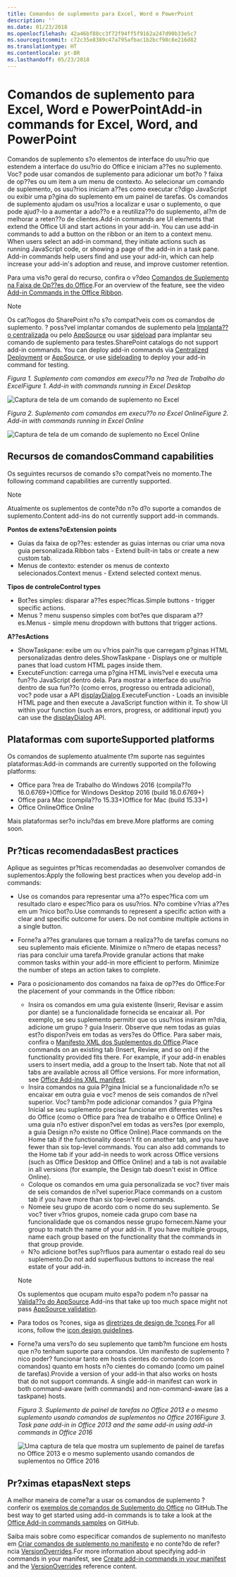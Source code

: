 ```yaml
---
title: Comandos de suplemento para Excel, Word e PowerPoint
description: ''
ms.date: 01/23/2018
ms.openlocfilehash: 42a46bf88cc3f72f94ff5f9162a247d90b33e5c7
ms.sourcegitcommit: c72c35e8389c47a795afbac1b2bcf98c8e216d82
ms.translationtype: HT
ms.contentlocale: pt-BR
ms.lasthandoff: 05/23/2018
---
```

# <a name="add-in-commands-for-excel-word-and-powerpoint"></a><span data-ttu-id="ebb36-102">Comandos de suplemento para Excel, Word e PowerPoint</span><span class="sxs-lookup"><span data-stu-id="ebb36-102">Add-in commands for Excel, Word, and PowerPoint</span></span>

<span data-ttu-id="ebb36-p101">Comandos de suplemento s?o elementos de interface do usu?rio que estendem a interface do usu?rio do Office e iniciam a??es no suplemento. Voc? pode usar comandos de suplemento para adicionar um bot?o ? faixa de op??es ou um item a um menu de contexto. Ao selecionar um comando de suplemento, os usu?rios iniciam a??es como executar c?digo JavaScript ou exibir uma p?gina do suplemento em um painel de tarefas. Os comandos de suplemento ajudam os usu?rios a localizar e usar o suplemento, o que pode ajud?-lo a aumentar a ado??o e a reutiliza??o do suplemento, al?m de melhorar a reten??o de clientes.</span><span class="sxs-lookup"><span data-stu-id="ebb36-p101">Add-in commands are UI elements that extend the Office UI and start actions in your add-in. You can use add-in commands to add a button on the ribbon or an item to a context menu. When users select an add-in command, they initiate actions such as running JavaScript code, or showing a page of the add-in in a task pane. Add-in commands help users find and use your add-in, which can help increase your add-in's adoption and reuse, and improve customer retention.</span></span>

<span data-ttu-id="ebb36-107">Para uma vis?o geral do recurso, confira o v?deo [Comandos de Suplemento na Faixa de Op??es do Office](https://channel9.msdn.com/events/Build/2016/P551).</span><span class="sxs-lookup"><span data-stu-id="ebb36-107">For an overview of the feature, see the video [Add-in Commands in the Office Ribbon](https://channel9.msdn.com/events/Build/2016/P551).</span></span>

> [!NOTE]
> <span data-ttu-id="ebb36-p102">Os cat?logos do SharePoint n?o s?o compat?veis com os comandos de suplemento. ? poss?vel implantar comandos de suplemento pela [Implanta??o centralizada](../publish/centralized-deployment.md) ou pelo [AppSource](https://docs.microsoft.com/en-us/office/dev/store/submit-to-the-office-store) ou usar [sideload](../testing/create-a-network-shared-folder-catalog-for-task-pane-and-content-add-ins.md) para implantar seu comando de suplemento para testes.</span><span class="sxs-lookup"><span data-stu-id="ebb36-p102">SharePoint catalogs do not support add-in commands. You can deploy add-in commands via [Centralized Deployment](../publish/centralized-deployment.md) or [AppSource](https://docs.microsoft.com/en-us/office/dev/store/submit-to-the-office-store), or use [sideloading](../testing/create-a-network-shared-folder-catalog-for-task-pane-and-content-add-ins.md) to deploy your add-in command for testing.</span></span> 

<span data-ttu-id="ebb36-110">*Figura 1. Suplemento com comandos em execu??o na ?rea de Trabalho do Excel*</span><span class="sxs-lookup"><span data-stu-id="ebb36-110">*Figure 1. Add-in with commands running in Excel Desktop*</span></span>

![Captura de tela de um comando de suplemento no Excel](../images/add-in-commands-1.png)

<span data-ttu-id="ebb36-112">*Figura 2. Suplemento com comandos em execu??o no Excel Online*</span><span class="sxs-lookup"><span data-stu-id="ebb36-112">*Figure 2. Add-in with commands running in Excel Online*</span></span>

![Captura de tela de um comando de suplemento no Excel Online](../images/add-in-commands-2.png)

## <a name="command-capabilities"></a><span data-ttu-id="ebb36-114">Recursos de comandos</span><span class="sxs-lookup"><span data-stu-id="ebb36-114">Command capabilities</span></span>
<span data-ttu-id="ebb36-115">Os seguintes recursos de comando s?o compat?veis no momento.</span><span class="sxs-lookup"><span data-stu-id="ebb36-115">The following command capabilities are currently supported.</span></span>

> [!NOTE]
> <span data-ttu-id="ebb36-116">Atualmente os suplementos de conte?do n?o d?o suporte a comandos de suplemento.</span><span class="sxs-lookup"><span data-stu-id="ebb36-116">Content add-ins do not currently support add-in commands.</span></span>

<span data-ttu-id="ebb36-117">**Pontos de extens?o**</span><span class="sxs-lookup"><span data-stu-id="ebb36-117">**Extension points**</span></span>

- <span data-ttu-id="ebb36-118">Guias da faixa de op??es: estender as guias internas ou criar uma nova guia personalizada.</span><span class="sxs-lookup"><span data-stu-id="ebb36-118">Ribbon tabs - Extend built-in tabs or create a new custom tab.</span></span>
- <span data-ttu-id="ebb36-119">Menus de contexto: estender os menus de contexto selecionados.</span><span class="sxs-lookup"><span data-stu-id="ebb36-119">Context menus - Extend selected context menus.</span></span> 

<span data-ttu-id="ebb36-120">**Tipos de controle**</span><span class="sxs-lookup"><span data-stu-id="ebb36-120">**Control types**</span></span>

- <span data-ttu-id="ebb36-121">Bot?es simples: disparar a??es espec?ficas.</span><span class="sxs-lookup"><span data-stu-id="ebb36-121">Simple buttons - trigger specific actions.</span></span>
- <span data-ttu-id="ebb36-122">Menus ? menu suspenso simples com bot?es que disparam a??es.</span><span class="sxs-lookup"><span data-stu-id="ebb36-122">Menus - simple menu dropdown with buttons that trigger actions.</span></span>

<span data-ttu-id="ebb36-123">**A??es**</span><span class="sxs-lookup"><span data-stu-id="ebb36-123">**Actions**</span></span>

- <span data-ttu-id="ebb36-124">ShowTaskpane: exibe um ou v?rios pain?is que carregam p?ginas HTML personalizadas dentro deles.</span><span class="sxs-lookup"><span data-stu-id="ebb36-124">ShowTaskpane - Displays one or multiple panes that load custom HTML pages inside them.</span></span>
- <span data-ttu-id="ebb36-p103">ExecuteFunction: carrega uma p?gina HTML invis?vel e executa uma fun??o JavaScript dentro dela. Para mostrar a interface do usu?rio dentro de sua fun??o (como erros, progresso ou entrada adicional), voc? pode usar a API [displayDialog](http://dev.office.com/reference/add-ins/shared/officeui).</span><span class="sxs-lookup"><span data-stu-id="ebb36-p103">ExecuteFunction - Loads an invisible HTML page and then execute a JavaScript function within it. To show UI within your function (such as errors, progress, or additional input) you can use the [displayDialog](http://dev.office.com/reference/add-ins/shared/officeui) API.</span></span>  

## <a name="supported-platforms"></a><span data-ttu-id="ebb36-127">Plataformas com suporte</span><span class="sxs-lookup"><span data-stu-id="ebb36-127">Supported platforms</span></span>
<span data-ttu-id="ebb36-128">Os comandos de suplemento atualmente t?m suporte nas seguintes plataformas:</span><span class="sxs-lookup"><span data-stu-id="ebb36-128">Add-in commands are currently supported on the following platforms:</span></span>

- <span data-ttu-id="ebb36-129">Office para ?rea de Trabalho do Windows 2016 (compila??o 16.0.6769+)</span><span class="sxs-lookup"><span data-stu-id="ebb36-129">Office for Windows Desktop 2016 (build 16.0.6769+)</span></span>
- <span data-ttu-id="ebb36-130">Office para Mac (compila??o 15.33+)</span><span class="sxs-lookup"><span data-stu-id="ebb36-130">Office for Mac (build 15.33+)</span></span>
- <span data-ttu-id="ebb36-131">Office Online</span><span class="sxs-lookup"><span data-stu-id="ebb36-131">Office Online</span></span> 

<span data-ttu-id="ebb36-132">Mais plataformas ser?o inclu?das em breve.</span><span class="sxs-lookup"><span data-stu-id="ebb36-132">More platforms are coming soon.</span></span>

## <a name="best-practices"></a><span data-ttu-id="ebb36-133">Pr?ticas recomendadas</span><span class="sxs-lookup"><span data-stu-id="ebb36-133">Best practices</span></span>

<span data-ttu-id="ebb36-134">Aplique as seguintes pr?ticas recomendadas ao desenvolver comandos de suplementos:</span><span class="sxs-lookup"><span data-stu-id="ebb36-134">Apply the following best practices when you develop add-in commands:</span></span>

- <span data-ttu-id="ebb36-p104">Use os comandos para representar uma a??o espec?fica com um resultado claro e espec?fico para os usu?rios. N?o combine v?rias a??es em um ?nico bot?o.</span><span class="sxs-lookup"><span data-stu-id="ebb36-p104">Use commands to represent a specific action with a clear and specific outcome for users. Do not combine multiple actions in a single button.</span></span>
- <span data-ttu-id="ebb36-p105">Forne?a a??es granulares que tornam a realiza??o de tarefas comuns no seu suplemento mais eficiente. Minimize o n?mero de etapas necess?rias para concluir uma tarefa.</span><span class="sxs-lookup"><span data-stu-id="ebb36-p105">Provide granular actions that make common tasks within your add-in more efficient to perform. Minimize the number of steps an action takes to complete.</span></span>
- <span data-ttu-id="ebb36-139">Para o posicionamento dos comandos na faixa de op??es do Office:</span><span class="sxs-lookup"><span data-stu-id="ebb36-139">For the placement of your commands in the Office ribbon:</span></span>
    - <span data-ttu-id="ebb36-p106">Insira os comandos em uma guia existente (Inserir, Revisar e assim por diante) se a funcionalidade fornecida se encaixar ali. Por exemplo, se seu suplemento permitir que os usu?rios insiram m?dia, adicione um grupo ? guia Inserir. Observe que nem todas as guias est?o dispon?veis em todas as vers?es do Office. Para saber mais, confira o [Manifesto XML dos Suplementos do Office](../develop/add-in-manifests.md).</span><span class="sxs-lookup"><span data-stu-id="ebb36-p106">Place commands on an existing tab (Insert, Review, and so on) if the functionality provided fits there. For example, if your add-in enables users to insert media, add a group to the Insert tab. Note that not all tabs are available across all Office versions. For more information, see [Office Add-ins XML manifest](../develop/add-in-manifests.md).</span></span> 
    - <span data-ttu-id="ebb36-p107">Insira comandos na guia P?gina Inicial se a funcionalidade n?o se encaixar em outra guia e voc? menos de seis comandos de n?vel superior. Voc? tamb?m pode adicionar comandos ? guia P?gina Inicial se seu suplemento precisar funcionar em diferentes vers?es do Office (como o Office para ?rea de trabalho e o Office Online) e uma guia n?o estiver dispon?vel em todas as vers?es (por exemplo, a guia Design n?o existe no Office Online).</span><span class="sxs-lookup"><span data-stu-id="ebb36-p107">Place commands on the Home tab if the functionality doesn't fit on another tab, and you have fewer than six top-level commands. You can also add commands to the Home tab if your add-in needs to work across Office versions (such as Office Desktop and Office Online) and a tab is not available in all versions (for example, the Design tab doesn't exist in Office Online).</span></span>  
    - <span data-ttu-id="ebb36-145">Coloque os comandos em uma guia personalizada se voc? tiver mais de seis comandos de n?vel superior.</span><span class="sxs-lookup"><span data-stu-id="ebb36-145">Place commands on a custom tab if you have more than six top-level commands.</span></span> 
    - <span data-ttu-id="ebb36-p108">Nomeie seu grupo de acordo com o nome do seu suplemento. Se voc? tiver v?rios grupos, nomeie cada grupo com base na funcionalidade que os comandos nesse grupo fornecem.</span><span class="sxs-lookup"><span data-stu-id="ebb36-p108">Name your group to match the name of your add-in. If you have multiple groups, name each group based on the functionality that the commands in that group provide.</span></span>
    - <span data-ttu-id="ebb36-148">N?o adicione bot?es sup?rfluos para aumentar o estado real do seu suplemento.</span><span class="sxs-lookup"><span data-stu-id="ebb36-148">Do not add superfluous buttons to increase the real estate of your add-in.</span></span>

     > [!NOTE]
     > <span data-ttu-id="ebb36-149">Os suplementos que ocupam muito espa?o podem n?o passar na [Valida??o do AppSource](https://docs.microsoft.com/en-us/office/dev/store/validation-policies).</span><span class="sxs-lookup"><span data-stu-id="ebb36-149">Add-ins that take up too much space might not pass [AppSource validation](https://docs.microsoft.com/en-us/office/dev/store/validation-policies).</span></span>

- <span data-ttu-id="ebb36-150">Para todos os ?cones, siga as [diretrizes de design de ?cones](design-icons.md).</span><span class="sxs-lookup"><span data-stu-id="ebb36-150">For all icons, follow the [icon design guidelines](design-icons.md).</span></span>
- <span data-ttu-id="ebb36-p109">Forne?a uma vers?o do seu suplemento que tamb?m funcione em hosts que n?o tenham suporte para comandos. Um manifesto de suplemento ?nico poder? funcionar tanto em hosts cientes do comando (com os comandos) quanto em hosts n?o cientes do comando (como um painel de tarefas).</span><span class="sxs-lookup"><span data-stu-id="ebb36-p109">Provide a version of your add-in that also works on hosts that do not support commands. A single add-in manifest can work in both command-aware (with commands) and non-command-aware (as a taskpane) hosts.</span></span>

   <span data-ttu-id="ebb36-153">*Figura 3. Suplemento de painel de tarefas no Office 2013 e o mesmo suplemento usando comandos de suplementos no Office 2016*</span><span class="sxs-lookup"><span data-stu-id="ebb36-153">*Figure 3. Task pane add-in in Office 2013 and the same add-in using add-in commands in Office 2016*</span></span>

   ![Uma captura de tela que mostra um suplemento de painel de tarefas no Office 2013 e o mesmo suplemento usando comandos de suplementos no Office 2016](../images/office-task-pane-add-ins.png)


## <a name="next-steps"></a><span data-ttu-id="ebb36-155">Pr?ximas etapas</span><span class="sxs-lookup"><span data-stu-id="ebb36-155">Next steps</span></span>

<span data-ttu-id="ebb36-156">A melhor maneira de come?ar a usar os comandos de suplemento ? conferir os [exemplos de comandos de Suplemento do Office](https://github.com/OfficeDev/Office-Add-in-Commands-Samples/) no GitHub.</span><span class="sxs-lookup"><span data-stu-id="ebb36-156">The best way to get started using add-in commands is to take a look at the [Office Add-in commands samples](https://github.com/OfficeDev/Office-Add-in-Commands-Samples/) on GitHub.</span></span>

<span data-ttu-id="ebb36-157">Saiba mais sobre como especificar comandos de suplemento no manifesto em [Criar comandos de suplemento no manifesto](../develop/create-addin-commands.md) e no conte?do de refer?ncia [VersionOverrides](https://dev.office.com/reference/add-ins/manifest/versionoverrides).</span><span class="sxs-lookup"><span data-stu-id="ebb36-157">For more information about specifying add-in commands in your manifest, see [Create add-in commands in your manifest](../develop/create-addin-commands.md) and the [VersionOverrides](https://dev.office.com/reference/add-ins/manifest/versionoverrides) reference content.</span></span>




